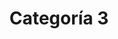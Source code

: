 ---
title: Categoría 3
seo: null # string
slug: categoria-3
description: null # string
image: null # string
category:
- categoria-2
- categoria-1
- categoria-0
toc: false
draft: false
noindex: true
translationKey: categoria-3
---
